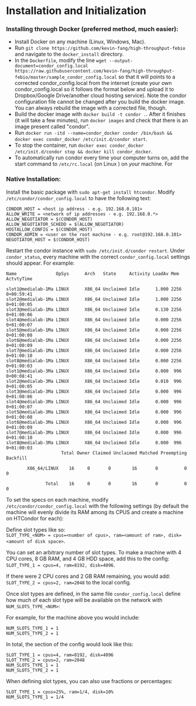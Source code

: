 # Installation and Initialization

### Installing through Docker (preferred method, much easier):  
- Install Docker on any machine (Linux, Windows, Mac).  
- Run `git clone https://github.com/kevin-fang/high-throughput-febio` and navigate to the `docker_install` directory.  
- In the `Dockerfile`, modify the line `wget --output-document=condor_config.local https://raw.githubusercontent.com/kevin-fang/high-throughput-febio/master/sample_condor_config.local` so that it will points to a corrected condor_config.local from the internet (create your own condor_config.local so it follows the format below and upload it to Dropbox/Google Drive/another cloud hosting service). Note the condor configuration file cannot be changed after you build the docker image. You can always rebuild the image with a corrected file, though.  
- Build the docker image with `docker build -t condor .`. After it finishes (it will take a few minutes), run `docker images` and check that there is an image present called "condor".  
- Run `docker run -itd --name=condor_docker condor /bin/bash && docker exec condor_docker /etc/init.d/condor start`. 
- To stop the container, run `docker exec condor_docker /etc/init.d/condor stop && docker kill condor_docker`.
- To automatically run condor every time your computer turns on, add the start command to `/etc/rc.local` (on Linux ) on *your* machine. For 

### Native Installation:  
Install the basic package with `sudo apt-get install htcondor`. Modify `/etc/condor/condor_config.local` to have the following text:

```
CONDOR_HOST = <host ip address - e.g. 192.168.0.101>
ALLOW_WRITE = <network of ip addresses - e.g. 192.168.0.*>
ALLOW_NEGOTIATOR = $(CONDOR_HOST)
ALLOW_NEGOTIATOR_SCHEDD = $(ALLOW_NEGOTIATOR)
HOSTALLOW_CONFIG = $(CONDOR_HOST)
CONDOR_ADMIN = <user on the root machine - e.g. root@192.168.0.101>
NEGOTIATOR_HOST = $(CONDOR_HOST)
``` 

Restart the condor instance with `sudo /etc/init.d/condor restart`. Under `condor_status`, every machine with the correct `condor_config.local` settings should appear. For example:
```
Name               OpSys      Arch   State     Activity LoadAv Mem   ActvtyTime

slot1@medialab-1Ma LINUX      X86_64 Unclaimed Idle      1.000 2256  0+00:59:41
slot2@medialab-1Ma LINUX      X86_64 Unclaimed Idle      1.000 2256  0+01:00:05
slot3@medialab-1Ma LINUX      X86_64 Unclaimed Idle      0.130 2256  0+01:00:06
slot4@medialab-1Ma LINUX      X86_64 Unclaimed Idle      0.000 2256  0+01:00:07
slot5@medialab-1Ma LINUX      X86_64 Unclaimed Idle      0.000 2256  0+01:00:08
slot6@medialab-1Ma LINUX      X86_64 Unclaimed Idle      0.000 2256  0+01:00:09
slot7@medialab-1Ma LINUX      X86_64 Unclaimed Idle      0.000 2256  0+01:00:10
slot8@medialab-1Ma LINUX      X86_64 Unclaimed Idle      0.000 2256  0+01:00:03
slot1@medialab-3Ma LINUX      X86_64 Unclaimed Idle      0.000  996  0+00:08:41
slot2@medialab-3Ma LINUX      X86_64 Unclaimed Idle      0.010  996  0+01:00:05
slot3@medialab-3Ma LINUX      X86_64 Unclaimed Idle      0.000  996  0+01:00:06
slot4@medialab-3Ma LINUX      X86_64 Unclaimed Idle      0.000  996  0+01:00:07
slot5@medialab-3Ma LINUX      X86_64 Unclaimed Idle      0.000  996  0+01:00:08
slot6@medialab-3Ma LINUX      X86_64 Unclaimed Idle      0.000  996  0+01:00:09
slot7@medialab-3Ma LINUX      X86_64 Unclaimed Idle      0.000  996  0+01:00:10
slot8@medialab-3Ma LINUX      X86_64 Unclaimed Idle      0.000  996  0+01:00:03
                     Total Owner Claimed Unclaimed Matched Preempting Backfill

        X86_64/LINUX    16     0       0        16       0          0        0

               Total    16     0       0        16       0          0        0
```

To set the specs on each machine, modify `/etc/condor/condor_config.local` with the following settings (by default the machine will evenly divide its RAM among its CPUS and create a machine on HTCondor for each):

Define slot types like so:  
`SLOT_TYPE_<NUM> = cpus=<number of cpus>, ram=<amount of ram>, disk=<amount of disk space>`. 

You can set an arbitrary number of slot types. To make a machine with 4 CPU cores, 8 GB RAM, and 4 GB HDD space, add this to the config:  
`SLOT_TYPE_1 = cpus=4, ram=8192, disk=4096`.

If there were 2 CPU cores and 2 GB RAM remaining, you would add:  
`SLOT_TYPE_2 = cpus=2, ram=2048` to the local config.

Once slot types are defined, in the same file `condor_config.local` define how much of each slot type will be available on the network with `NUM_SLOTS_TYPE_<NUM>`:

For example, for the machine above you would include:  
```
NUM_SLOTS_TYPE_1 = 1
NUM_SLOTS_TYPE_2 = 1
```

In total, the section of the config would look like this:  
```
SLOT_TYPE_1 = cpus=4, ram=8192, disk=4096
SLOT_TYPE_2 = cpus=2, ram=2048
NUM_SLOTS_TYPE_1 = 1
NUM_SLOTS_TYPE_2 = 1
```

When defining slot types, you can also use fractions or percentages:
```
SLOT_TYPE_1 = cpus=25%, ram=1/4, disk=10%
NUM_SLOTS_TYPE_1 = 1/4
```